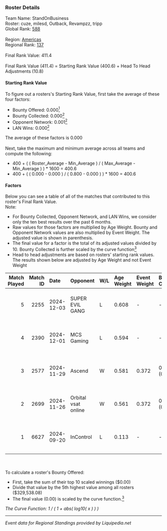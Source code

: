 ### Roster Details<br />
Team Name: StandOnBusiness<br />
Roster: cuze, milesd, Outback, Revampzz, tripp<br />
Global Rank: [588](../standings_global.md)<br />
<br />
Region: [Americas]( ../standings_americas.md)<br />
Regional Rank: [137]( ../standings_americas.md)<br />
<br />
Final Rank Value:  411.4<br />
<br />
Final Rank Value (411.4) = Starting Rank Value (400.6) + Head To Head Adjustments (10.8)<br />

#### Starting Rank Value<br />
To figure out a rosters's Starting Rank Value, first take the average of these four factors:<br />
- Bounty Offered: 0.000[<sup>1</sup>](#table2)
- Bounty Collected: 0.000[<sup>2</sup>](#table1)
- Opponent Network: 0.001[<sup>2</sup>](#table1)
- LAN Wins: 0.000[<sup>2</sup>](#table1)

The average of these factors is 0.000<br />
<br />
Next, take the maximum and minimum average across all teams and compute the following:<br />
- 400 + ( ( Roster_Average - Min_Average ) / ( Max_Average - Min_Average ) ) * 1600 = 400.6
- 400 + ( ( 0.000 - 0.000 ) / ( 0.800 - 0.000 ) ) * 1600 = 400.6


#### Factors<br />
Below you can see a table of all of the matches that contributed to this roster's Final Rank Value.<br />
Note:<br />

- For Bounty Collected, Opponent Network, and LAN Wins, we consider only the ten best results over the past 6 months.
- Raw values for those factors are multiplied by Age Weight. Bounty and Opponent Network values are also multiplied by Event Weight. The adjusted value is shown in parenthesis.
- The final value for a factor is the total of its adjusted values divided by 10. Bounty Collected is further scaled by the curve function[<sup>3</sup>](#curveFunction)
- Head to head adjustments are based on rosters' starting rank values. The results shown below are adjusted by Age Weight and not Event Weight
<span id="table1"></span><br />


| Match Played | Match ID | Date       | Opponent            | W/L | Age Weight | Event Weight | Bounty Collected | Opponent Network | LAN Wins  | H2H Adj. | Roster                                 |
| -: | -: | :- | :- | :- | :- | :- | :- | :- | :- | -: | :- |
|            5 |     2255 | 2024-12-03 | SUPER EVIL GANG     | L   | 0.608      | -            | -                | -                | -         |    -3.18 | cuze, milesd, Outback, Revampzz, tripp |
|            4 |     2390 | 2024-12-01 | MCS Gaming          | L   | 0.594      | -            | -                | -                | -         |    -3.86 | cuze, milesd, Outback, Revampzz, tripp |
|            3 |     2577 | 2024-11-29 | Ascend              | W   | 0.581      | 0.372        | 0.000 (0.000)    | 0.028 (0.006)    | 0 (0.000) |    10.84 | cuze, milesd, Outback, Revampzz, tripp |
|            2 |     2699 | 2024-11-26 | Orbital vsat online | W   | 0.561      | 0.372        | 0.000 (0.000)    | 0.028 (0.006)    | 0 (0.000) |     8.75 | cuze, milesd, Outback, Revampzz, tripp |
|            1 |     6627 | 2024-09-20 | InControl           | L   | 0.113      | -            | -                | -                | -         |    -1.78 | corim, cuze, milesd, Revampzz, tripp   |

<br />
<span id="table2"></span><br />
To calculate a roster's Bounty Offered:<br />

- First, take the sum of their top 10 scaled winnings ($0.00)
- Divide that value by the 5th highest value among all rosters ($329,538.08)
- The final value (0.00) is scaled by the curve function.[<sup>3</sup>](#curveFunction)

<span id="curveFunction"></span>_The Curve Function: 1 / ( 1 + abs( log10( x ) ) )_<br />

---
_Event data for Regional Standings provided by Liquipedia.net_<br />
